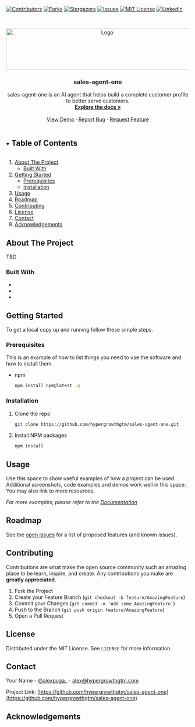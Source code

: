 <!-- PROJECT SHIELDS -->
<!--
*** I'm using markdown "reference style" links for readability.
*** Reference links are enclosed in brackets [ ] instead of parentheses ( ).
*** See the bottom of this document for the declaration of the reference variables
*** for contributors-url, forks-url, etc. This is an optional, concise syntax you may use.
*** https://www.markdownguide.org/basic-syntax/#reference-style-links
-->
[![Contributors][contributors-shield]][contributors-url]
[![Forks][forks-shield]][forks-url]
[![Stargazers][stars-shield]][stars-url]
[![Issues][issues-shield]][issues-url]
[![MIT License][license-shield]][license-url]
[![LinkedIn][linkedin-shield]][linkedin-url]



<!-- PROJECT LOGO -->
<br />
<p align="center">
  <a href="https://github.com/hypergrowthgtm/sales-agent-one">
    <img src="images/logo.png" alt="Logo" width="540" height="113">
  </a>

  <h3 align="center">sales-agent-one</h3>

  <p align="center">
    sales-agent-one is an AI agent that helps build a complete customer profile to better serve customers.
    <br />
    <a href="https://github.com/hypergrowthgtm/sales-agent-one"><strong>Explore the docs »</strong></a>
    <br />
    <br />
    <a href="https://github.com/hypergrowthgtm/sales-agent-one">View Demo</a>
    ·
    <a href="https://github.com/hypergrowthgtm/sales-agent-one/issues">Report Bug</a>
    ·
    <a href="https://github.com/hypergrowthgtm/sales-agent-one/issues">Request Feature</a>
  </p>
</p>



<!-- TABLE OF CONTENTS -->
<details open="open">
  <summary><h2 style="display: inline-block">Table of Contents</h2></summary>
  <ol>
    <li>
      <a href="#about-the-project">About The Project</a>
      <ul>
        <li><a href="#built-with">Built With</a></li>
      </ul>
    </li>
    <li>
      <a href="#getting-started">Getting Started</a>
      <ul>
        <li><a href="#prerequisites">Prerequisites</a></li>
        <li><a href="#installation">Installation</a></li>
      </ul>
    </li>
    <li><a href="#usage">Usage</a></li>
    <li><a href="#roadmap">Roadmap</a></li>
    <li><a href="#contributing">Contributing</a></li>
    <li><a href="#license">License</a></li>
    <li><a href="#contact">Contact</a></li>
    <li><a href="#acknowledgements">Acknowledgements</a></li>
  </ol>
</details>



<!-- ABOUT THE PROJECT -->
## About The Project

<!--[![Product Name Screen Shot][product-screenshot]](https://example.com)-->
TBD

### Built With

* []()
* []()
* []()



<!-- GETTING STARTED -->
## Getting Started

To get a local copy up and running follow these simple steps.

### Prerequisites

This is an example of how to list things you need to use the software and how to install them.
* npm
  ```sh
  npm install npm@latest -g
  ```

### Installation

1. Clone the repo
   ```sh
   git clone https://github.com/hypergrowthgtm/sales-agent-one.git
   ```
2. Install NPM packages
   ```sh
   npm install
   ```



<!-- USAGE EXAMPLES -->
## Usage

Use this space to show useful examples of how a project can be used. Additional screenshots, code examples and demos work well in this space. You may also link to more resources.

_For more examples, please refer to the [Documentation](https://example.com)_



<!-- ROADMAP -->
## Roadmap

See the [open issues](https://github.com/hypergrowthgtm/sales-agent-one/issues) for a list of proposed features (and known issues).



<!-- CONTRIBUTING -->
## Contributing

Contributions are what make the open source community such an amazing place to be learn, inspire, and create. Any contributions you make are **greatly appreciated**.

1. Fork the Project
2. Create your Feature Branch (`git checkout -b feature/AmazingFeature`)
3. Commit your Changes (`git commit -m 'Add some AmazingFeature'`)
4. Push to the Branch (`git push origin feature/AmazingFeature`)
5. Open a Pull Request



<!-- LICENSE -->
## License

Distributed under the MIT License. See `LICENSE` for more information.



<!-- CONTACT -->
## Contact

Your Name - [@alexpuga_](https://twitter.com/alexpuga_) - alex@hypergrowthgtm.com

Project Link: [https://github.com/hypergrowthgtm/sales-agent-one](https://github.com/hypergrowthgtm/sales-agent-one)



<!-- ACKNOWLEDGEMENTS -->
## Acknowledgements
<!--
* []()
* []()
* []()
-->




<!-- MARKDOWN LINKS & IMAGES -->
<!-- https://www.markdownguide.org/basic-syntax/#reference-style-links -->
[contributors-shield]: https://img.shields.io/github/contributors/hypergrowthgtm/sales-agent-one.svg?style=for-the-badge
[contributors-url]: https://github.com/hypergrowthgtm/sales-agent-one/graphs/contributors
[forks-shield]: https://img.shields.io/github/forks/hypergrowthgtm/sales-agent-one.svg?style=for-the-badge
[forks-url]: https://github.com/hypergrowthgtm/sales-agent-one/network/members
[stars-shield]: https://img.shields.io/github/stars/hypergrowthgtm/sales-agent-one.svg?style=for-the-badge
[stars-url]: https://github.com/hypergrowthgtm/sales-agent-one/stargazers
[issues-shield]: https://img.shields.io/github/issues/hypergrowthgtm/sales-agent-one.svg?style=for-the-badge
[issues-url]: https://github.com/hypergrowthgtm/sales-agent-one/issues
[license-shield]: https://img.shields.io/github/license/hypergrowthgtm/sales-agent-one.svg?style=for-the-badge
[license-url]: https://github.com/hypergrowthgtm/sales-agent-one/blob/master/LICENSE.txt
[linkedin-shield]: https://img.shields.io/badge/-LinkedIn-black.svg?style=for-the-badge&logo=linkedin&colorB=555
[linkedin-url]: https://linkedin.com/in/alexpuga8

